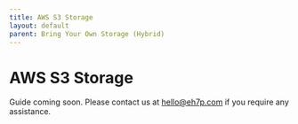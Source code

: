 ```yaml
---
title: AWS S3 Storage  
layout: default
parent: Bring Your Own Storage (Hybrid)
---
```


# AWS S3 Storage

Guide coming soon. Please contact us at [hello@eh7p.com](mailto:hello@eh7p.com) if you require any assistance.